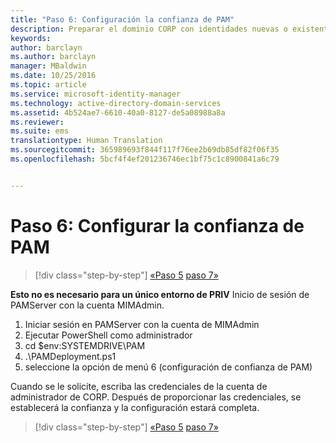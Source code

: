 ```yaml
---
title: "Paso 6: Configuración la confianza de PAM"
description: Preparar el dominio CORP con identidades nuevas o existentes para ser administrado por Privileged Identity Manager mediante scripts
keywords: 
author: barclayn
ms.author: barclayn
manager: MBaldwin
ms.date: 10/25/2016
ms.topic: article
ms.service: microsoft-identity-manager
ms.technology: active-directory-domain-services
ms.assetid: 4b524ae7-6610-40a0-8127-de5a08988a8a
ms.reviewer: 
ms.suite: ems
translationtype: Human Translation
ms.sourcegitcommit: 365989693f844f117f76ee2b69db85df82f06f35
ms.openlocfilehash: 5bcf4f4ef201236746ec1bf75c1c8900841a6c79


---
```


# <a name="step-6-set-up-the-pam-trust"></a>Paso 6: Configurar la confianza de PAM

>[!div class="step-by-step"]
[«Paso 5](sp1-step5-configuring-pam.md)
[paso 7»](sp1-step7-setup-sidhistory-sidfiltering.md)

**Esto no es necesario para un único entorno de PRIV** Inicio de sesión de PAMServer con la cuenta MIMAdmin.

1. Iniciar sesión en PAMServer con la cuenta de MIMAdmin
2. Ejecutar PowerShell como administrador
3. cd $env:SYSTEMDRIVE\PAM
4. .\PAMDeployment.ps1
5. seleccione la opción de menú 6 (configuración de confianza de PAM)

  Cuando se le solicite, escriba las credenciales de la cuenta de administrador de CORP. Después de proporcionar las credenciales, se establecerá la confianza y la configuración estará completa.

>[!div class="step-by-step"]
[«Paso 5](sp1-step5-configuring-pam.md)
[paso 7»](sp1-step7-setup-sidhistory-sidfiltering.md)



<!--HONumber=Nov16_HO2-->


